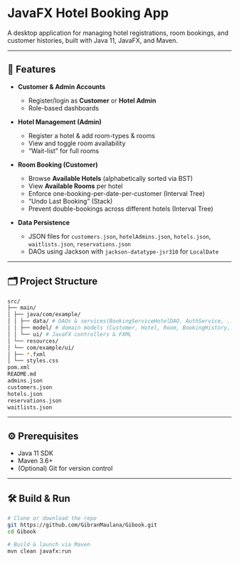 # JavaFX Hotel Booking App

A desktop application for managing hotel registrations, room bookings, and customer histories, built with Java 11, JavaFX, and Maven.

---

## 🚀 Features

- **Customer & Admin Accounts**  
  - Register/login as **Customer** or **Hotel Admin**  
  - Role-based dashboards

- **Hotel Management (Admin)**  
  - Register a hotel & add room-types & rooms  
  - View and toggle room availability  
  - “Wait-list” for full rooms

- **Room Booking (Customer)**  
  - Browse **Available Hotels** (alphabetically sorted via BST)  
  - View **Available Rooms** per hotel  
  - Enforce one-booking-per-date-per-customer (Interval Tree)  
  - “Undo Last Booking” (Stack)  
  - Prevent double-bookings across different hotels (Interval Tree)

- **Data Persistence**  
  - JSON files for `customers.json`, `hotelAdmins.json`, `hotels.json`, `waitlists.json`, `reservations.json`  
  - DAOs using Jackson with `jackson-datatype-jsr310` for `LocalDate`

---

## 🗂️ Project Structure
```bash
src/
├── main/
│ ├── java/com/example/
│ │ ├── data/ # DAOs & services(BookingServiceHotelDAO, AuthService, ...)
│ │ ├── model/ # domain models (Customer, Hotel, Room, BookingHistory, ...)
│ │ └── ui/ # JavaFX controllers & FXML
│ └── resources/
│ └── com/example/ui/
│ ├── *.fxml
│ └── styles.css
pom.xml
README.md
admins.json
customers.json
hotels.json
reservations.json
waitlists.json
```

---

## ⚙️ Prerequisites

- Java 11 SDK  
- Maven 3.6+  
- (Optional) Git for version control

---

## 🛠️ Build & Run

```bash
# Clone or download the repo
git https://github.com/GibranMaulana/Gibook.git
cd Gibook

# Build & launch via Maven
mvn clean javafx:run
